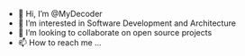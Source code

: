 - 👋 Hi, I’m @MyDecoder
- 👀 I’m interested in Software Development and Architecture
- 💞️ I’m looking to collaborate on open source projects
- 📫 How to reach me ...

<!---
MyDecoder/MyDecoder is a ✨ special ✨ repository because its `README.md` (this file) appears on your GitHub profile.
You can click the Preview link to take a look at your changes.
--->

